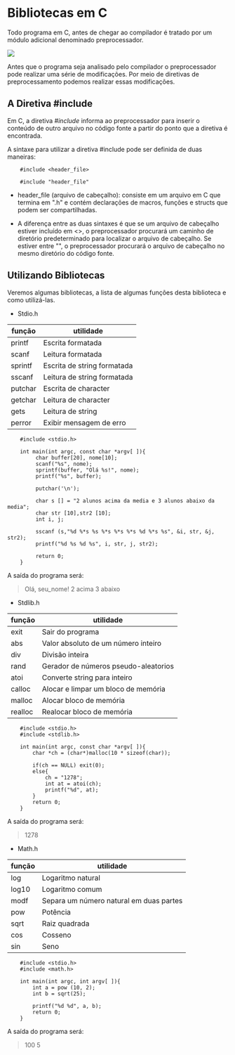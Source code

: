 # Bibliotecas em C 

Todo programa em C, antes de chegar ao compilador é tratado por um módulo adicional denominado preprocessador. 

![](https://raw.githubusercontent.com/cibellerodrigues/Programacao-em-C/master/Introdu%C3%A7%C3%A3o/images/usando%20bibliotecas/1.png)

Antes que o programa seja analisado pelo compilador o preprocessador pode realizar uma série de modificações. Por meio de diretivas de preprocessamento podemos realizar essas modificações. 

## A Diretiva #include

Em C, a diretiva *#include* informa ao preprocessador para inserir o conteúdo de outro arquivo no código fonte a partir do ponto que a diretiva é encontrada. 

A sintaxe para utilizar a diretiva #include pode ser definida de duas maneiras: 

		#include <header_file>

		#include "header_file"

* header_file (arquivo de cabeçalho): consiste em um arquivo em C que termina em ".h" e contém declarações de macros, funções e structs que podem ser compartilhadas.  

* A diferença entre as duas sintaxes é que se um arquivo de cabeçalho estiver incluído em <>, o preprocessador procurará um caminho de diretório predeterminado para localizar o arquivo de cabeçalho. Se estiver entre "", o preprocessador procurará o arquivo de cabeçalho no mesmo diretório do código fonte. 

## Utilizando Bibliotecas

Veremos algumas bibliotecas, a lista de algumas funções desta biblioteca e como utilizá-las.

* Stdio.h

|   função |   utilidade|
| ------------ | ------------ |
| printf   |  Escrita formatada |
| scanf  |   Leitura formatada |
| sprintf | Escrita de string formatada|
| sscanf  | Leitura de string formatada|
|putchar | Escrita de character|
| getchar | Leitura de character |
| gets | Leitura de string |
| perror| Exibir mensagem de erro |

		#include <stdio.h>
		
		int main(int argc, const char *argv[ ]){
			 char buffer[20], nome[10];
			 scanf("%s", nome);
			 sprintf(buffer, "Olá %s!", nome);
			 printf("%s", buffer);
			 
			 putchar('\n');
			 
			 char s [] = "2 alunos acima da media e 3 alunos abaixo da media";
			 char str [10],str2 [10];
			 int i, j;
			 
			 sscanf (s,"%d %*s %s %*s %*s %*s %d %*s %s", &i, str, &j, str2);
			 printf("%d %s %d %s", i, str, j, str2);
			 
			 return 0;
		}

A saída do programa será: 

> Olá, seu_nome!
> 2 acima 3 abaixo

* Stdlib.h 

|  função | utilidade  |
| ------------ | ------------ |
|  exit |  Sair do programa |
|  abs |   Valor absoluto de um número inteiro|
| div | Divisão inteira|
| rand| Gerador de números pseudo-aleatorios|
| atoi | Converte string para inteiro|
|calloc | Alocar e limpar um bloco de memória|
|malloc | Alocar bloco de memória|
|realloc | Realocar bloco de memória|

		#include <stdio.h>
		#include <stdlib.h>
		
		int main(int argc, const char *argv[ ]){
			char *ch = (char*)malloc(10 * sizeof(char));
			
			if(ch == NULL) exit(0);
			else{
				ch = "1278";
				int at = atoi(ch);
				printf("%d", at);
			}
			return 0;
		}

A saída do programa será:
 
> 1278

* Math.h

|   função| utilidade  |
| ------------ | ------------ |
|  log |   Logaritmo natural|
| log10 | Logaritmo comum|
| modf| Separa um número natural em duas partes|
|pow | Potência|
|sqrt| Raiz quadrada|
|cos| Cosseno|
|sin| Seno|


		#include <stdio.h>
		#include <math.h>
		
		int main(int argc, int argv[ ]){
			int a = pow (10, 2);
			int b = sqrt(25);
			
			printf("%d %d", a, b);
			return 0;
		}

A saída do programa será: 

> 100 5